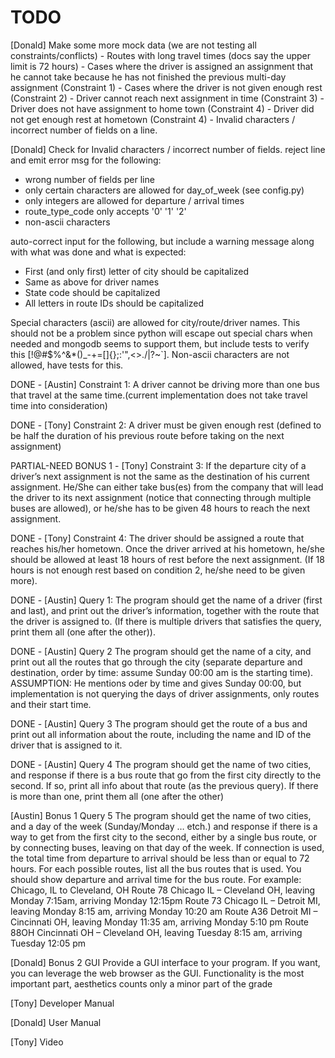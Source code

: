 # TODO

[Donald] Make some more mock data (we are not testing all constraints/conflicts)
    - Routes with long travel times (docs say the upper limit is 72 hours)
    - Cases where the driver is assigned an assignment that he cannot take because he has not finished the previous multi-day assignment (Constraint 1)
    - Cases where the driver is not given enough rest (Constraint 2)
    - Driver cannot reach next assignment in time (Constraint 3)
    - Driver does not have assignment to home town (Constraint 4)
    - Driver did not get enough rest at hometown (Constraint 4)
    - Invalid characters / incorrect number of fields on a line.

[Donald] Check for Invalid characters / incorrect number of fields.
reject line and emit error msg for the following:

- wrong number of fields per line
- only certain characters are allowed for day_of_week (see config.py)
- only integers are allowed for departure / arrival times
- route_type_code only accepts '0' '1' '2'
- non-ascii characters

auto-correct input for the following, but include a warning message along with what was done and what is expected:

- First (and only first) letter of city should be capitalized
- Same as above for driver names
- State code should be capitalized
- All letters in route IDs should be capitalized

Special characters (ascii) are allowed for city/route/driver names. This should not be a problem since python will escape out special chars when needed and mongodb seems to support them, but include tests to verify this [!@#$%^&*()_-+=[]{};:'",<>./\|?~`].
Non-ascii characters are not allowed, have tests for this.

DONE - [Austin] Constraint 1: A driver cannot be driving more than one bus that travel at the same time.(current implementation does not take travel time into consideration)

DONE - [Tony] Constraint 2: A driver must be given enough rest (defined to be half the duration of his previous route before taking on the next assignment)

PARTIAL-NEED BONUS 1 - [Tony] Constraint 3: If the departure city of a driver’s next assignment is not the same as the destination of his current assignment. He/She can either take bus(es) from the company that will lead the driver to its next assignment (notice that connecting through multiple buses are allowed), or he/she has to be given 48 hours to reach the next assignment.

DONE - [Tony] Constraint 4: The driver should be assigned a route that reaches his/her hometown. Once the driver arrived at his hometown, he/she should be allowed at least 18 hours of rest before the next assignment. (If 18 hours is not enough rest based on condition 2, he/she need to be given more).

DONE - [Austin] Query 1: The program should get the name of a driver (first and last), and print out the driver’s information, together with the route that the driver is assigned to. (If there is multiple drivers that satisfies the query, print them all (one after the other)).

DONE - [Austin] Query 2 The program should get the name of a city, and print out all the routes that go through the city (separate departure and destination, order by time: assume Sunday 00:00 am is the starting time).
    ASSUMPTION: He mentions oder by time and gives Sunday 00:00, but implementation is not  querying the days of driver assignments, only routes and their start time.  

DONE - [Austin] Query 3 The program should get the route of a bus and print out all information about the route, including the name and ID of the driver that is assigned to it.

DONE - [Austin] Query 4 The program should get the name of two cities, and response if there is a bus route that go from the first city directly to the second. If so, print all info about that route (as the previous query). If there is more than one, print them all (one after the other)

[Austin] Bonus 1 Query 5 The program should get the name of two cities, and a day of the week (Sunday/Monday … etch.) and response if there is a way to get from the first city to the second, either by a single bus route, or by connecting buses, leaving on that day of the week. If connection is used, the total time from departure to arrival should be less than or equal to 72 hours. For each possible routes, list all the bus routes that is used. You should show departure and arrival time for the bus route. For example:
Chicago, IL to Cleveland, OH
Route 78 Chicago IL – Cleveland OH, leaving Monday 7:15am, arriving Monday 12:15pm
Route 73 Chicago IL – Detroit MI, leaving Monday 8:15 am, arriving Monday 10:20 am
Route A36 Detroit MI – Cincinnati OH, leaving Monday 11:35 am, arriving Monday 5:10 pm
Route 88OH Cincinnati OH – Cleveland OH, leaving Tuesday 8:15 am, arriving Tuesday 12:05 pm

[Donald] Bonus 2 GUI Provide a GUI interface to your program. If you want, you can leverage the web browser as the GUI. Functionality is the most important part, aesthetics counts only a minor part of the grade

[Tony] Developer Manual

[Donald] User Manual

[Tony] Video
